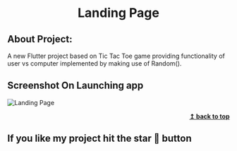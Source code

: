 <h1 align="center">Landing Page</h1> 

## About Project:
A new Flutter project based on Tic Tac Toe game providing functionality of user vs computer implemented by making use of Random().


## Screenshot On Launching app
![Landing Page](https://github.com/JatinChaudhary0319/Landing-Page/assets/137517499/2d37d9e8-9bdb-439d-960b-1ea60d129dfb)
<div align="right">
<b><a href="#">↥ back to top</a></b>
</div>

## If you like my project hit the star 🌟 button

